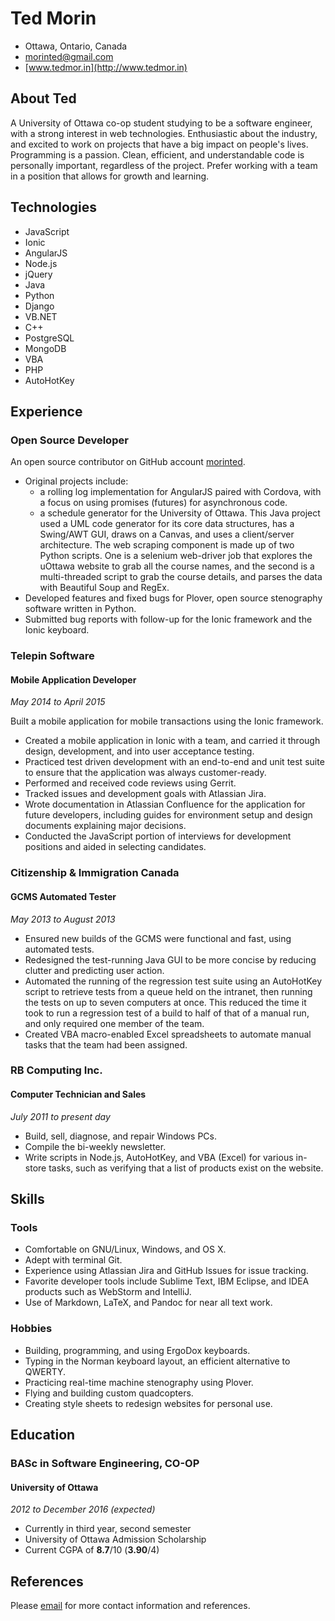 # Ted Morin

- Ottawa, Ontario, Canada
- <morinted@gmail.com>
- [www.tedmor.in](http://www.tedmor.in)

## About Ted

A University of Ottawa co-op student studying to be a software engineer, with a
strong interest in web technologies. Enthusiastic about the industry, and
excited to work on projects that have a big impact on people's lives.
Programming is a passion. Clean, efficient, and understandable code is
personally important, regardless of the project. Prefer working with a team in a
position that allows for growth and learning.

## Technologies

<div class="horizontal-list"></div>

- JavaScript
- Ionic
- AngularJS
- Node.js
- jQuery
- Java
- Python
- Django
- VB.NET
- C++
- PostgreSQL
- MongoDB
- VBA
- PHP
- AutoHotKey

## Experience

### Open Source Developer

An open source contributor on GitHub account
[morinted](https://github.com/morinted).

- Original projects include:
    * a rolling log implementation for AngularJS paired with Cordova, with a
      focus on using promises (futures) for asynchronous code.
    * a schedule generator for the University of Ottawa. This Java project used
      a UML code generator for its core data structures, has a Swing/AWT GUI,
      draws on a Canvas, and uses a client/server architecture. The web scraping
      component is made up of two Python scripts. One is a selenium web-driver
      job that explores the uOttawa website to grab all the course names, and
      the second is a multi-threaded script to grab the course
      details, and parses the data with Beautiful Soup and RegEx.
- Developed features and fixed bugs for Plover, open source stenography software
  written in Python.
- Submitted bug reports with follow-up for the Ionic framework and the Ionic
  keyboard.

### Telepin Software

#### Mobile Application Developer

*May 2014 to April 2015*

Built a mobile application for mobile transactions using the Ionic framework.

- Created a mobile application in Ionic with a team, and carried it through
  design, development, and into user acceptance testing.
- Practiced test driven development with an end-to-end and unit test suite to
  ensure that the application was always customer-ready.
- Performed and received code reviews using Gerrit.
- Tracked issues and development goals with Atlassian Jira.
- Wrote documentation in Atlassian Confluence for the application for future
  developers, including guides for environment setup and design documents
  explaining major decisions.
- Conducted the JavaScript portion of interviews for development positions and
  aided in selecting candidates.

<div class="page-break"></div>

### Citizenship & Immigration Canada

#### GCMS Automated Tester

*May 2013 to August 2013*

- Ensured new builds of the GCMS were functional and fast, using automated
  tests.
- Redesigned the test-running Java GUI to be more concise by reducing clutter
  and predicting user action.
- Automated the running of the regression test suite using an AutoHotKey script
  to retrieve tests from a queue held on the intranet, then running the tests on
  up to seven computers at once. This reduced the time it took to run a
  regression test of a build to half of that of a manual run, and only required
  one member of the team.
- Created VBA macro-enabled Excel spreadsheets to automate manual tasks that the
  team had been assigned.

### RB Computing Inc.

#### Computer Technician and Sales

*July 2011 to present day*

- Build, sell, diagnose, and repair Windows PCs.
- Compile the bi-weekly newsletter.
- Write scripts in Node.js, AutoHotKey, and VBA (Excel) for various in-store
  tasks, such as verifying that a list of products exist on the website.

## Skills

### Tools

- Comfortable on GNU/Linux, Windows, and OS X.
- Adept with terminal Git.
- Experience using Atlassian Jira and GitHub Issues for issue tracking.
- Favorite developer tools include Sublime Text, IBM Eclipse, and IDEA products
  such as WebStorm and IntelliJ.
- Use of Markdown, LaTeX, and Pandoc for near all text work.

### Hobbies

- Building, programming, and using ErgoDox keyboards.
- Typing in the Norman keyboard layout, an efficient alternative to QWERTY.
- Practicing real-time machine stenography using Plover.
- Flying and building custom quadcopters.
- Creating style sheets to redesign websites for personal use.

## Education

### BASc in Software Engineering, CO-OP

#### University of Ottawa

*2012 to December 2016 (expected)*

- Currently in third year, second semester
- University of Ottawa Admission Scholarship
- Current CGPA of **8.7**/10 (**3.90**/4)

## References

Please [email](mailto:morinted@gmail.com) for more contact information and
references.